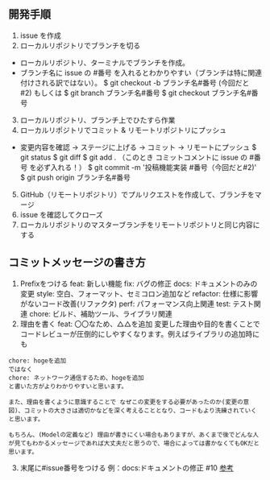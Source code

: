 ## 開発手順

1. issue を作成
2. ローカルリポジトリでブランチを切る
  - ローカルリポジトリ、ターミナルでブランチを作成。
  - ブランチ名に issue の #番号 を入れるとわかりやすい（ブランチは特に関連付けされる訳ではない）。
      $ git checkout -b ブランチ名#番号 (今回だと #2)
      もしくは
      $ git branch ブランチ名#番号
      $ git checkout ブランチ名#番号 
3. ローカルリポジトリ、ブランチ上でひたすら作業
4. ローカルリポジトリでコミット & リモートリポジトリにプッシュ
  - 変更内容を確認 → ステージに上げる → コミット → リモートにプッシュ
      $ git status
      $ git diff
      $ git add .
      （このとき コミットコメントに issue の #番号 を必ず入れる！）
      $ git commit -m '投稿機能実装 #番号（今回だと#2)'
      $ git push origin ブランチ名#番号
5. GitHub（リモートリポジトリ）でプルリクエストを作成して、ブランチをマージ
6. issue を確認してクローズ
7. ローカルリポジトリのマスターブランチをリモートリポジトリと同じ内容にする

## コミットメッセージの書き方
  1. Prefixをつける
    feat: 新しい機能
    fix: バグの修正
    docs: ドキュメントのみの変更
    style: 空白、フォーマット、セミコロン追加など
    refactor: 仕様に影響がないコード改善(リファクタ)
    perf: パフォーマンス向上関連
    test: テスト関連
    chore: ビルド、補助ツール、ライブラリ関連
  2. 理由を書く
    feat: 〇〇なため、△△を追加
    変更した理由や目的を書くことでコードレビューが圧倒的にしやすくなります。例えばライブラリの追加時にも

    chore: hogeを追加
    ではなく
    chore: ネットワーク通信するため、hogeを追加
    と書いた方がよりわかりやすいと思います。

    また、理由を書くように意識することで なぜこの変更をする必要があったのか(変更の意図)、コミットの大きさは適切かなどを深く考えることとなり、コードもより洗練されていくと思います。

    もちろん、(Modelの定義など) 理由が書きにくい場合もありますが、あくまで後でどんな人が見てもわかるメッセージであれば大丈夫だと思うので、場合によっては書かなくてもOKだと思います。
  3. 末尾に#issue番号をつける
    例：docs:ドキュメントの修正 #10
[参考](https://qiita.com/konatsu_p/items/dfe199ebe3a7d2010b3e)